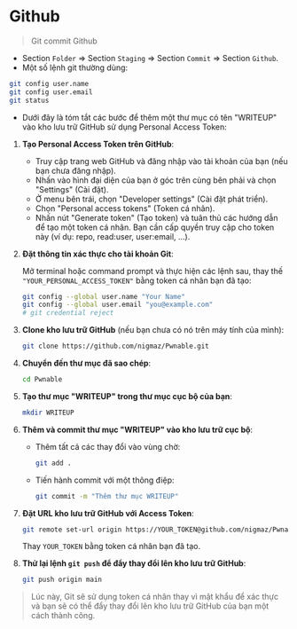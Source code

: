 # Github

> Git commit Github

- Section `Folder` => Section `Staging` => Section `Commit` => Section `Github`.
- Một số lệnh git thường dùng:
```bash
git config user.name
git config user.email
git status
```
- Dưới đây là tóm tắt các bước để thêm một thư mục có tên "WRITEUP" vào kho lưu trữ GitHub sử dụng Personal Access Token:

1. **Tạo Personal Access Token trên GitHub**:

   - Truy cập trang web GitHub và đăng nhập vào tài khoản của bạn (nếu bạn chưa đăng nhập).
   - Nhấn vào hình đại diện của bạn ở góc trên cùng bên phải và chọn "Settings" (Cài đặt).
   - Ở menu bên trái, chọn "Developer settings" (Cài đặt phát triển).
   - Chọn "Personal access tokens" (Token cá nhân).
   - Nhấn nút "Generate token" (Tạo token) và tuân thủ các hướng dẫn để tạo một token cá nhân. Bạn cần cấp quyền truy cập cho token này (ví dụ: repo, read:user, user:email, ...).

2. **Đặt thông tin xác thực cho tài khoản Git**:

   Mở terminal hoặc command prompt và thực hiện các lệnh sau, thay thế `"YOUR_PERSONAL_ACCESS_TOKEN"` bằng token cá nhân bạn đã tạo:

   ```bash
   git config --global user.name "Your Name"
   git config --global user.email "you@example.com"
   # git credential reject
   ```

3. **Clone kho lưu trữ GitHub** (nếu bạn chưa có nó trên máy tính của mình):

   ```bash
   git clone https://github.com/nigmaz/Pwnable.git
   ```

4. **Chuyển đến thư mục đã sao chép**:

   ```bash
   cd Pwnable
   ```

5. **Tạo thư mục "WRITEUP" trong thư mục cục bộ của bạn**:

   ```bash
   mkdir WRITEUP
   ```

6. **Thêm và commit thư mục "WRITEUP" vào kho lưu trữ cục bộ**:

   - Thêm tất cả các thay đổi vào vùng chờ:

     ```bash
     git add .
     ```

   - Tiến hành commit với một thông điệp:

     ```bash
     git commit -m "Thêm thư mục WRITEUP"
     ```

7. **Đặt URL kho lưu trữ GitHub với Access Token**:

   ```bash
   git remote set-url origin https://YOUR_TOKEN@github.com/nigmaz/Pwnable.git
   ```

   Thay `YOUR_TOKEN` bằng token cá nhân bạn đã tạo.

8. **Thử lại lệnh `git push` để đẩy thay đổi lên kho lưu trữ GitHub**:

   ```bash
   git push origin main
   ```

> Lúc này, Git sẽ sử dụng token cá nhân thay vì mật khẩu để xác thực và bạn sẽ có thể đẩy thay đổi lên kho lưu trữ GitHub của bạn một cách thành công.

